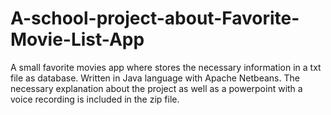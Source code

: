 # A-school-project-about-Favorite-Movie-List-App
A small favorite movies app where stores the necessary information in a txt file as database. Written in Java language with Apache Netbeans. 
The necessary explanation about the project as well as a powerpoint with a voice recording is included in the zip file.
